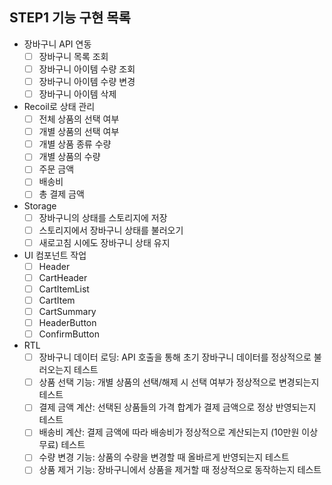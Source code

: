 ## STEP1 기능 구현 목록

- 장바구니 API 연동
  - [ ] 장바구니 목록 조회
  - [ ] 장바구니 아이템 수량 조회
  - [ ] 장바구니 아이템 수량 변경
  - [ ] 장바구니 아이템 삭제
- Recoil로 상태 관리
  - [ ] 전체 상품의 선택 여부
  - [ ] 개별 상품의 선택 여부
  - [ ] 개별 상품 종류 수량
  - [ ] 개별 상품의 수량
  - [ ] 주문 금액
  - [ ] 배송비
  - [ ] 총 결제 금액
- Storage
  - [ ] 장바구니의 상태를 스토리지에 저장
  - [ ] 스토리지에서 장바구니 상태를 불러오기
  - [ ] 새로고침 시에도 장바구니 상태 유지
- UI 컴포넌트 작업
  - [ ] Header
  - [ ] CartHeader
  - [ ] CartItemList
  - [ ] CartItem
  - [ ] CartSummary
  - [ ] HeaderButton
  - [ ] ConfirmButton
- RTL
  - [ ] 장바구니 데이터 로딩: API 호출을 통해 초기 장바구니 데이터를 정상적으로 불러오는지 테스트
  - [ ] 상품 선택 기능: 개별 상품의 선택/해제 시 선택 여부가 정상적으로 변경되는지 테스트
  - [ ] 결제 금액 계산: 선택된 상품들의 가격 합계가 결제 금액으로 정상 반영되는지 테스트
  - [ ] 배송비 계산: 결제 금액에 따라 배송비가 정상적으로 계산되는지 (10만원 이상 무료) 테스트
  - [ ] 수량 변경 기능: 상품의 수량을 변경할 때 올바르게 반영되는지 테스트
  - [ ] 상품 제거 기능: 장바구니에서 상품을 제거할 때 정상적으로 동작하는지 테스트
